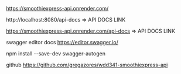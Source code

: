 https://smoothiexpress-api.onrender.com/

http://localhost:8080/api-docs => API DOCS LINK

https://smoothiexpress-api.onrender.com/api-docs => API DOCS LINK

swagger editor docs https://editor.swagger.io/

npm install --save-dev swagger-autogen

github https://github.com/gregazores/wdd341-smoothiexpress-api
